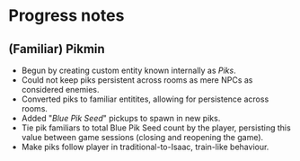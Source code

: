 # Progress notes

## (Familiar) Pikmin
* Begun by creating custom entity known internally as *Piks*.
* Could not keep piks persistent across rooms as mere NPCs as considered enemies.
* Converted piks to familiar entitites, allowing for persistence across rooms.
* Added "_Blue Pik Seed_" pickups to spawn in new piks.
* Tie pik familiars to total Blue Pik Seed count by the player, persisting this value between game sessions (closing and reopening the game).
* Make piks follow player in traditional-to-Isaac, train-like behaviour.